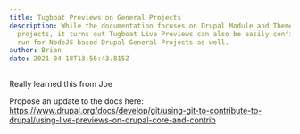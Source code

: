 ```yaml
---
title: Tugboat Previews on General Projects
description: While the documentation focuses on Drupal Module and Theme
  projects, it turns out Tugboat Live Previews can also be easily configured to
  run for NodeJS based Drupal General Projects as well.
author: Brian
date: 2021-04-18T13:56:43.815Z
---
```

Really learned this from Joe

Propose an update to the docs here: https://www.drupal.org/docs/develop/git/using-git-to-contribute-to-drupal/using-live-previews-on-drupal-core-and-contrib